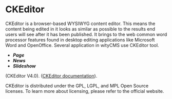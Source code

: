 # CKEditor

CKEditor is a browser-based WYSIWYG content editor. This means the content being edited in it looks as similar as possible to the results end users will see after it has been published. It brings to the web common word processor features found in desktop editing applications like Microsoft Word and OpenOffice. Several application in wityCMS use CKEditor tool.

* ***Page***
* ***News***
* ***Slideshow***

(CKEditor V4.0). ([CKEditor documentation](http://docs.ckeditor.com/)).

CKEditor is distributed under the GPL, LGPL, and MPL Open Source licenses. To learn more about licensing, please refer to the official website.